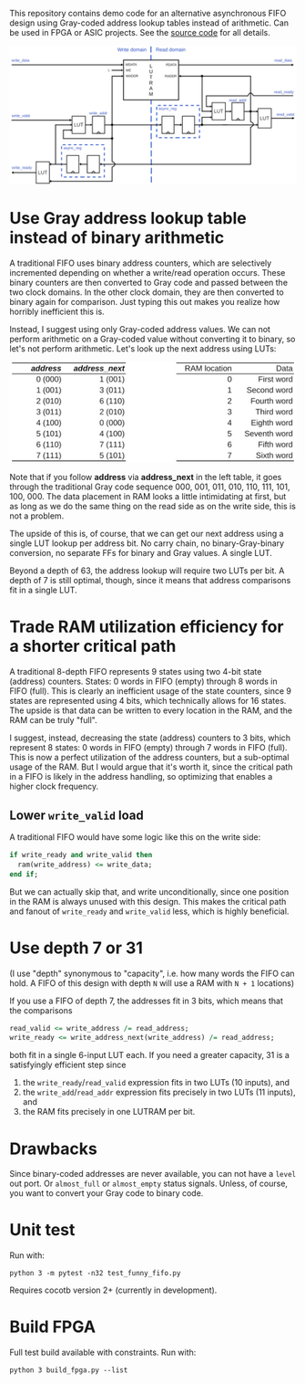 This repository contains demo code for an alternative asynchronous FIFO design using Gray-coded address lookup tables instead of arithmetic.
Can be used in FPGA or ASIC projects.
See the [source code](modules/funny_fifo/src) for all details.

![gray](modules/funny_fifo/doc/funny_fifo.png)



# Use Gray address lookup table instead of binary arithmetic

A traditional FIFO uses binary address counters, which are selectively incremented depending on whether a write/read operation occurs.
These binary counters are then converted to Gray code and passed between the two clock domains.
In the other clock domain, they are then converted to binary again for comparison.
Just typing this out makes you realize how horribly inefficient this is.

Instead, I suggest using only Gray-coded address values.
We can not perform arithmetic on a Gray-coded value without converting it to binary, so let's not perform arithmetic.
Let's look up the next address using LUTs:

![gray](modules/funny_fifo/doc/gray_table.png)

Note that if you follow **address** via **address_next** in the left table, it goes through the traditional Gray code sequence 000, 001, 011, 010, 110, 111, 101, 100, 000.
The data placement in RAM looks a little intimidating at first, but as long as we do the same thing on the read side as on the write side, this is not a problem.

The upside of this is, of course, that we can get our next address using a single LUT lookup per address bit.
No carry chain, no binary-Gray-binary conversion, no separate FFs for binary and Gray values.
A single LUT.

Beyond a depth of 63, the address lookup will require two LUTs per bit.
A depth of 7 is still optimal, though, since it means that address comparisons fit in a single LUT.



# Trade RAM utilization efficiency for a shorter critical path

A traditional 8-depth FIFO represents 9 states using two 4-bit state (address) counters.
States: 0 words in FIFO (empty) through 8 words in FIFO (full).
This is clearly an inefficient usage of the state counters, since 9 states are represented using 4 bits, which technically allows for 16 states.
The upside is that data can be written to every location in the RAM, and the RAM can be truly "full".

I suggest, instead, decreasing the state (address) counters to 3 bits, which represent 8 states: 0 words in FIFO (empty) through 7 words in FIFO (full).
This is now a perfect utilization of the address counters, but a sub-optimal usage of the RAM.
But I would argue that it's worth it, since the critical path in a FIFO is likely in the address handling, so optimizing that enables a higher clock frequency.


## Lower `write_valid` load

A traditional FIFO would have some logic like this on the write side:

```VHDL
if write_ready and write_valid then
  ram(write_address) <= write_data;
end if;
```

But we can actually skip that, and write unconditionally, since one position in the RAM is always unused with this design.
This makes the critical path and fanout of `write_ready` and `write_valid` less, which is highly beneficial.



# Use depth 7 or 31

(I use "depth" synonymous to "capacity", i.e. how many words the FIFO can hold. A FIFO of this design with depth `N` will use a RAM with `N + 1` locations)

If you use a FIFO of depth 7, the addresses fit in 3 bits, which means that the comparisons

```VHDL
read_valid <= write_address /= read_address;
write_ready <= write_address_next(write_address) /= read_address;
```

both fit in a single 6-input LUT each.
If you need a greater capacity, 31 is a satisfyingly efficient step since

1. the `write_ready`/`read_valid` expression fits in two LUTs (10 inputs), and
2. the `write_add`/`read_addr` expression fits precisely in two LUTs (11 inputs), and
3. the RAM fits precisely in one LUTRAM per bit.



# Drawbacks

Since binary-coded addresses are never available, you can not have a `level` out port.
Or `almost_full` or `almost_empty` status signals.
Unless, of course, you want to convert your Gray code to binary code.



# Unit test

Run with:

```
python 3 -m pytest -n32 test_funny_fifo.py
```

Requires cocotb version 2+ (currently in development).



# Build FPGA

Full test build available with constraints.
Run with:

```
python 3 build_fpga.py --list
```


